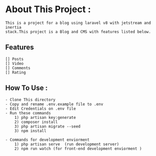 # About This Project :

    This is a project for a blog using laravel v8 with jetstream and inertia
    stack.This project is a Blog and CMS with features listed below.

## Features

    [] Posts
    [] Video
    [] Comments
    [] Rating

## How To Use :

    - Clone This directory
    - Copy and rename .env.example file to .env
    - Edit Credentials on .env file
    - Run these commands
        1) php artisan key:generate
        2) composer install
        3) php artisan migrate --seed
        3) npm install

    - Commands for development enviorment
        1) php artisan serve  (run development server)
        2) npm run watch (for front-end development enviorment )

